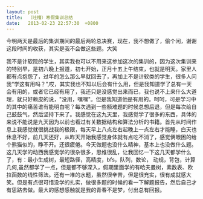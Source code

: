 ```yaml
---
layout: post
title:  （吐槽）寒假集训总结
date:   2013-02-23 22:57:30  +0800
---
```


今明两天是最后的集训期间的最后两轮总决赛，现在，我不想做了，偷个闲，谢谢这段时间的收获，其实是我不会做这些题。大笑

我不是计软院的学生，其实我也可以不用来这参加这次的集训的，因为这次集训来的特别早，是初六晚上报道，初七开始，正月十五上午结束，也就是明天。家里人都有点抱怨了，过年的怎么那么早就回去了，再加上不是计软类的学生，很多人问我“学这有用吗？”,哎，其实我也不知以后会有什么用，但是我知道学了总有一天会有用的，或者它已经有用了，我还只是没感觉出来而已，我也说不上来什么大道理，就只好赖皮的说，"没用，嘿嘿"。但是我知道他是有用的。呵呵，可是学习中的其中的痛苦谁有能明白呢？每次遇到一些额难题的时候总想后退，但是每次给自己鼓鼓气，然后坚持下来了。我感觉在这九天里，我感觉学了很多的东西，具体的来说不能说是九天因为以前也看过有关数据结构和算法分析的书籍。首先从时间作息上我感觉就很挑战我的极限，每天早上八点左右起晚上一点左右才能睡，白天也休息不好，前几天还好，从昨天开始我感觉身体就有点吃不消了，感觉俩眼困的给个熊猫似的，睁不开。还很疲倦。今天做题也没什么精神，基本上也没做什么题。这几天学的动西我感觉学的很杂很多，思维很乱，让我回忆一下这几天都学什么了，有：最小生成树，最短路径，高精度，bfs，队列，数论， 动规，背包，计算几何,虽然都学了一点，但是都不够深入，假期里面学的有哈夫曼树，素数表、欧拉函数的线性筛法。还有一堆的水题，虽然很辛苦，但是很充实，很有成就感大笑。但是有点很可惜没学的扎实，做很多题的时候的看一下解题报告，然后自己才有思路去做。最大的感想感触就是我的青春不是梦，付出总有回报。


